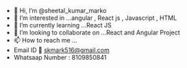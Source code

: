 - 👋 Hi, I’m @sheetal_kumar_marko
- 👀 I’m interested in ...angular , React js , Javascript , HTML
- 🌱 I’m currently learning ...React JS
- 💞️ I’m looking to collaborate on ...React and Angular Project
- 📫 How to reach me ...
- Email ID 📧 skmark516@gmail.com 
- Whatsaap Number : 8109850841

<!---
skmarko/skmarko is a ✨ special ✨ repository because its `README.md` (this file) appears on your GitHub profile.
You can click the Preview link to take a look at your changes.
--->

